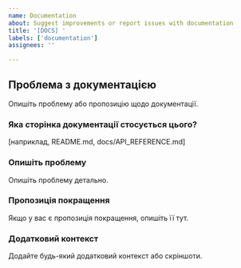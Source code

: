 ```yaml
---
name: Documentation
about: Suggest improvements or report issues with documentation
title: '[DOCS] '
labels: ['documentation']
assignees: ''

---
```


## Проблема з документацією

Опишіть проблему або пропозицію щодо документації.

### Яка сторінка документації стосується цього?

[наприклад, README.md, docs/API_REFERENCE.md]

### Опишіть проблему

Опишіть проблему детально.

### Пропозиція покращення

Якщо у вас є пропозиція покращення, опишіть її тут.

### Додатковий контекст

Додайте будь-який додатковий контекст або скріншоти.
